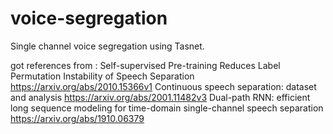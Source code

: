# voice-segregation

Single channel voice segregation using Tasnet.

got references from : 
Self-supervised Pre-training Reduces Label Permutation Instability of Speech Separation https://arxiv.org/abs/2010.15366v1
Continuous speech separation: dataset and analysis https://arxiv.org/abs/2001.11482v3
Dual-path RNN: efficient long sequence modeling for time-domain single-channel speech separation https://arxiv.org/abs/1910.06379
